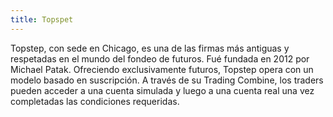 ```yaml
---
title: Topspet
---
```


Topstep, con sede en Chicago, es una de las firmas más antiguas y respetadas en el mundo del fondeo de futuros. Fué fundada en 2012 por Michael Patak. Ofreciendo exclusivamente futuros, Topstep opera con un modelo basado en suscripción. A través de su Trading Combine, los traders pueden acceder a una cuenta simulada y luego a una cuenta real una vez completadas las condiciones requeridas.
